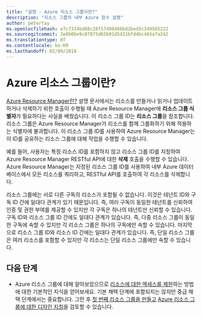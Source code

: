 ```yaml
---
title: "설명 - Azure 리소스 그룹이란?"
description: "리소스 그룹의 내부 Azure 함수 설명"
author: petertay
ms.openlocfilehash: e7c7334bd88c28f57498486bd2bed3c349565222
ms.sourcegitcommit: 2e8b06e9c07875d65b91d5431bfd4bc465a7a242
ms.translationtype: HT
ms.contentlocale: ko-KR
ms.lasthandoff: 02/09/2018
---
```

# <a name="what-is-an-azure-resource-group"></a>Azure 리소스 그룹이란?

[Azure Resource Manager란?](resource-manager-explainer.md) 설명 문서에서는 리소스를 만들거나 읽거나 업데이트하거나 삭제하기 위한 호출이 수행될 때 Azure Resource Manager에 **리소스 그룹 식별자**가 필요하다는 사실을 배웠습니다. 이 리소스 그룹 ID는 **리소스 그룹**을 참조합니다. 리소스 그룹은 Azure Resource Manager가 리소스를 함께 그룹화하기 위해 적용하는 식별자에 불과합니다. 이 리소스 그룹 ID를 사용하여 Azure Resource Manager는 이 ID를 공유하는 리소스 그룹에 대해 작업을 수행할 수 있습니다.

예를 들어, 사용자는 특정 리소스 ID를 포함하지 않고 리소스 그룹 ID를 지정하여 Azure Resource Manager RESTful API에 대한 **삭제** 호출을 수행할 수 있습니다. Azure Resource Manager는 지정된 리소스 그룹 ID를 사용하여 내부 Azure 데이터베이스에서 모든 리소스를 쿼리하고, RESTful API를 호출하여 각 리소스를 삭제합니다.

리소스 그룹에는 서로 다른 구독의 리소스가 포함될 수 없습니다. 이것은 테넌트 ID와 구독 ID 간에 일대다 관계가 있기 때문입니다. 즉, 여러 구독이 동일한 테넌트를 신뢰하여 인증 및 권한 부여를 제공할 수 있지만 각 구독은 하나의 테넌트만 신뢰할 수 있습니다. 구독 ID와 리소스 그룹 ID 간에도 일대다 관계가 있습니다. 즉, 다중 리소스 그룹이 동일한 구독에 속할 수 있지만 각 리소스 그룹은 하나의 구독에만 속할 수 있습니다. 마지막으로 리소스 그룹 ID와 리소스 ID 간에는 일대다 관계가 있습니다. 즉, 단일 리소스 그룹은 여러 리소스를 포함할 수 있지만 각 리소스는 단일 리소스 그룹에만 속할 수 있습니다.

## <a name="next-steps"></a>다음 단계

* Azure 리소스 그룹에 대해 알아보았으므로 [리소스에 대한 액세스를 제한](/azure/active-directory/active-directory-understanding-resource-access?toc=/azure/architecture/cloud-adoption-guide/toc.json)하는 방법에 대한 기본적인 지식을 얻어보세요. 기본 채택 단계에 포함되지는 않지만 중급 채택 단계에서는 중요합니다. 그런 후 [첫 번째 리소스 그룹을 만들고](/azure/azure-resource-manager/resource-group-portal?toc=/azure/architecture/cloud-adoption-guide/toc.json) [Azure 리소스 그룹에 대한 디자인 지침](resource-group.md)을 검토할 수 있습니다.
